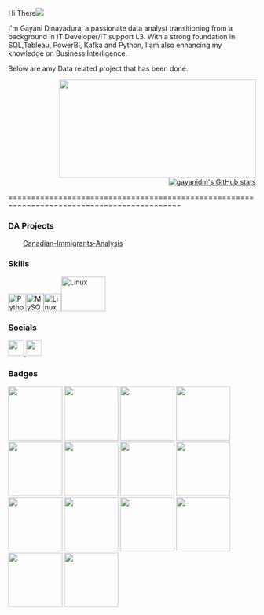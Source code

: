 Hi There![](https://user-images.githubusercontent.com/18350557/176309783-0785949b-9127-417c-8b55-ab5a4333674e.gif)

I'm Gayani Dinayadura, a passionate data analyst transitioning from a background in IT Developer/IT support L3. With a strong foundation in SQL,Tableau, PowerBI, Kafka and Python, I am also enhancing my knowledge on Business Interligence.

Below are amy Data related project that has been done.


<div align="right" >
  <img src="https://media.giphy.com/media/dWesBcTLavkZuG35MI/giphy.gif" width="400" height="200"/>
  <a href="http://www.github.com/gayanidm"><img src="https://github-readme-stats.vercel.app/api?username=gayanidm&show_icons=true&hide=&count_private=true&title_color=14b8a6&text_color=ffffff&icon_color=22c55e&bg_color=0f172a&hide_border=true&show_icons=true" alt="gayanidm's GitHub stats" /></a>
</div>

============================================================================================

### DA Projects
<img src="https://www.muralunique.com/wp-content/uploads/2009/06/products-1619_Canadian-Flag.jpg" width="30" height="15"/><a href="https://github.com/gayanidm/Canadian-Immigrants-Analysis">Canadian-Immigrants-Analysis</a>













### Skills


<p align="left">
<a href="https://www.python.org/" target="_blank" rel="noreferrer"><img src="https://raw.githubusercontent.com/danielcranney/readme-generator/main/public/icons/skills/python-colored.svg" width="36" height="36" alt="Python" /></a><a href="https://www.mysql.com/" target="_blank" rel="noreferrer"><img src="https://raw.githubusercontent.com/danielcranney/readme-generator/main/public/icons/skills/mysql-colored.svg" width="36" height="36" alt="MySQL" /></a><a href="https://www.linux.org" target="_blank" rel="noreferrer"><img src="https://raw.githubusercontent.com/danielcranney/readme-generator/main/public/icons/skills/linux-colored.svg" width="36" height="36" alt="Linux" /></a><a href="https://www.tableau.com/" target="_blank" rel="noreferrer"><img src="https://www.tableau.com/themes/custom/tableau_www/logo.v2.svg" width="90" height="70" alt="Linux" /></a>
</p>


### Socials

<p align="left"> <a href="https://www.github.com/gayanidm" target="_blank" rel="noreferrer"> <picture> <source media="(prefers-color-scheme: dark)" srcset="https://raw.githubusercontent.com/danielcranney/readme-generator/main/public/icons/socials/github-dark.svg" /> <source media="(prefers-color-scheme: light)" srcset="https://raw.githubusercontent.com/danielcranney/readme-generator/main/public/icons/socials/github.svg" /> <img src="https://raw.githubusercontent.com/danielcranney/readme-generator/main/public/icons/socials/github.svg" width="32" height="32" /> </picture> </a> <a href="https://www.linkedin.com/in/gayanidinayadura" target="_blank" rel="noreferrer"> <picture> <source media="(prefers-color-scheme: dark)" srcset="https://raw.githubusercontent.com/danielcranney/readme-generator/main/public/icons/socials/linkedin-dark.svg" /> <source media="(prefers-color-scheme: light)" srcset="https://raw.githubusercontent.com/danielcranney/readme-generator/main/public/icons/socials/linkedin.svg" /> <img src="https://raw.githubusercontent.com/danielcranney/readme-generator/main/public/icons/socials/linkedin.svg" width="32" height="32" /> </picture> </a></p>


### Badges
<a href="https://www.credly.com/badges/ac4a8d4f-2607-41ca-9048-cfc6379271c1/public_url"><img src="https://images.credly.com/size/680x680/images/ea3eec65-ddad-4242-9c59-1defac0fa2d9/image.png" width="110" height="110"  /></a>
<a href="https://www.credly.com/badges/ed25dcb9-108c-4628-83a6-5458981db97f/public_url"><img src="https://images.credly.com/size/680x680/images/7658c4f1-0570-42c7-83b0-04cac8b0aca2/image.png" width="110" height="110"   /></a>
<a href="https://www.credly.com/badges/417d42d6-fb3e-4403-98ba-075130cb0d2c/public_url"><img src="https://images.credly.com/size/680x680/images/40bee502-a5b3-4365-90e7-57eed5067594/image.png" width="110" height="110"   /></a>
<a href="https://www.credly.com/badges/7cb7820c-0190-45fe-82ad-3f13b658a990/public_url"><img src="https://images.credly.com/size/680x680/images/1b67aaf9-670d-4c92-8d51-7ac1190f0a42/image.png" width="110" height="110"   /></a>
<a href="https://www.credly.com/badges/03eace62-6449-4fe2-b9c6-a9c35310d011/public_url"><img src="https://images.credly.com/size/680x680/images/7fd5a03e-823f-4449-af43-59afe528f4ee/image.png" width="110" height="110"  /></a>
<a href="https://www.credly.com/badges/98089c44-b70b-4408-92bb-735fcbcfe6dd/public_url"><img src="https://images.credly.com/size/680x680/images/42f7ca3c-6eb3-47d2-a7f3-3b1093ea1b35/image.png" width="110" height="110"   /></a>
<a href="https://www.credly.com/badges/7a3ed484-8a3d-4be0-9cf8-8459d9b9f7fd/public_url"><img src="https://images.credly.com/size/680x680/images/f1d0f26d-8960-402a-a426-a1c1b7f00650/image.png" width="110" height="110"   /></a>
<a href="https://www.credly.com/badges/f11ea58b-524b-46cc-8700-35c73f5abdb9/public_url"><img src="https://images.credly.com/size/680x680/images/16835b69-6ec9-49f2-8eed-60ca27de3466/image.png" width="110" height="110"   /></a>
<a href="https://www.credly.com/badges/9092e80a-2e85-4318-b7b8-2dbb69870cc4/public_url"><img src="https://images.credly.com/size/680x680/images/f2573aac-d21c-483d-acda-afaa366b4f51/image.png" width="110" height="110"  /></a>
<a href="https://www.credly.com/badges/50dce776-267b-4b81-9937-d3972950bebe/public_url"><img src="https://images.credly.com/size/680x680/images/950038fc-2519-4f79-8827-f71caf0f5095/image.png" width="110" height="110"   /></a>
<a href="https://www.credly.com/badges/399fef0d-ba85-46e1-b3a9-1312eaef4f23/public_url"><img src="https://images.credly.com/size/680x680/images/4dd14b9d-2750-43bc-a5f6-27970c0de0fa/image.png" width="110" height="110"   /></a>
<a href="https://www.credly.com/badges/7bf063f4-e238-4767-a4f1-635b380a31d2/public_url"><img src="https://images.credly.com/size/680x680/images/9da3eedf-fda3-4e81-bb46-d174b4699bf1/image.png" width="110" height="110"   /></a>
<a href="https://www.credly.com/badges/a143948a-37f1-42bf-8bc2-4aa0aa4401be/public_url"><img src="https://images.credly.com/size/680x680/images/8a8e33de-e50b-4a5f-80de-faf8ab3ac1c5/image.png" width="110" height="110"   /></a>
<a href="https://www.credly.com/badges/b1f49fea-a3f8-41a1-a364-7a96f7b840c6/public_url"><img src="https://images.credly.com/size/680x680/images/f02ecb21-5237-4974-b259-0a8f74675c59/Data_Analyst_Capstone.png" width="110" height="110"   /></a>

